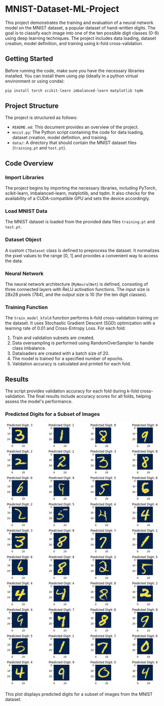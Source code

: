 # MNIST-Dataset-ML-Project

This project demonstrates the training and evaluation of a neural network model on the MNIST dataset, a popular dataset of hand-written digits. The goal is to classify each image into one of the ten possible digit classes (0-9) using deep learning techniques. The project includes data loading, dataset creation, model definition, and training using k-fold cross-validation.

## Getting Started

Before running the code, make sure you have the necessary libraries installed. You can install them using pip (ideally in a python virtual environment or using conda):

```bash
pip install torch scikit-learn imbalanced-learn matplotlib tqdm
```

## Project Structure

The project is structured as follows:

- `README.md`: This document provides an overview of the project.
- `mnist.py`: The Python script containing the code for data loading, dataset creation, model definition, and training.
- `data/`: A directory that should contain the MNIST dataset files (`training.pt` and `test.pt`).

## Code Overview

### Import Libraries

The project begins by importing the necessary libraries, including PyTorch, scikit-learn, imbalanced-learn, matplotlib, and tqdm. It also checks for the availability of a CUDA-compatible GPU and sets the device accordingly.

### Load MNIST Data

The MNIST dataset is loaded from the provided data files `training.pt` and `test.pt`.

### Dataset Object

A custom `CTDataset` class is defined to preprocess the dataset. It normalizes the pixel values to the range [0, 1] and provides a convenient way to access the data.

### Neural Network

The neural network architecture (`MyNeuralNet`) is defined, consisting of three connected layers with ReLU activation functions. The input size is 28x28 pixels (784), and the output size is 10 (for the ten digit classes).

### Training Function

The `train_model_kfold` function performs k-fold cross-validation training on the dataset. It uses Stochastic Gradient Descent (SGD) optimization with a learning rate of 0.01 and Cross-Entropy Loss. For each fold:

1. Train and validation subsets are created.
2. Data oversampling is performed using RandomOverSampler to handle class imbalance.
3. Dataloaders are created with a batch size of 20.
4. The model is trained for a specified number of epochs.
5. Validation accuracy is calculated and printed for each fold.

## Results

The script provides validation accuracy for each fold during k-fold cross-validation. The final results include accuracy scores for all folds, helping assess the model's performance.

### Predicted Digits for a Subset of Images

![Predicted Digits](image.png)

This plot displays predicted digits for a subset of images from the MNIST dataset.
